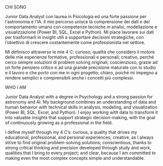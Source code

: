 CHI SONO

Junior Data Analyst con laurea in Psicologia ed una forte passione per l'astronomia e l'IA.
Il mio percorso unisce la comprensione dei dati e del comportamento umano con competenze tecniche in analisi, modellazione e visualizzazione (Power BI, SQL, Excel e Python).
Mi piace lavorare sui dati per trasformarli in insight utili a supportare decisioni strategiche, con l’obiettivo di crescere costantemente come professionista nel settore.

Mi definisco attraverso le mie 4 C: curioso, qualità che considero il motore delle mie esperienze formative, professionali e personali; creativo, perché cerco sempre soluzioni di problem solving originali; coscienzioso, grazie ad un forte pensiero critico e ad una grande precisione maturate con lo studio e il lavoro e che porto con me in ogni progetto; chiaro, poiché mi impegno a rendere semplici e comprensibili anche i concetti più complessi.


WHO I AM

Junior Data Analyst with a degree in Psychology and a strong passion for astronomy and AI. My background combines an understanding of data and human behavior with technical skills in analysis, modeling, and visualization (Power BI, SQL, Excel, and Python). I enjoy working with data to transform it into valuable insights that support strategic decision-making, with the goal of continuously growing as a professional in the field.

I define myself through my 4 C’s: curious, a quality that drives my educational, professional, and personal experiences; creative, as I always strive to find original problem-solving solutions; conscientious, thanks to strong critical thinking and precision developed through study and work, qualities that I bring to every project; and clear, because I am committed to making even the most complex concepts simple and understandable.
